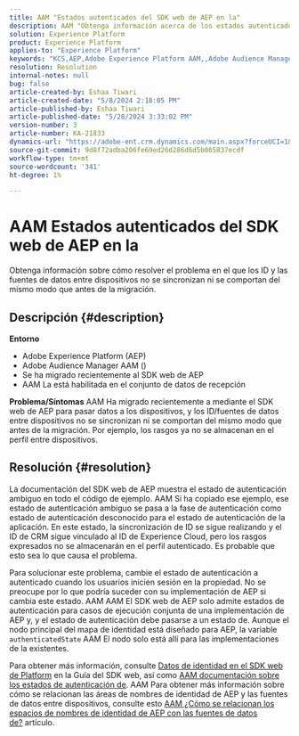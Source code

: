 ```yaml
---
title: AAM "Estados autenticados del SDK web de AEP en la"
description: AAM "Obtenga información acerca de los estados autenticados del SDK web de AEP en la".
solution: Experience Platform
product: Experience Platform
applies-to: "Experience Platform"
keywords: "KCS,AEP,Adobe Experience Platform AAM,,Adobe Audience Manager,estado autenticado,mapa de identidad,SDK web,Solución de problemas"
resolution: Resolution
internal-notes: null
bug: false
article-created-by: Eshaa Tiwari
article-created-date: "5/8/2024 2:18:05 PM"
article-published-by: Eshaa Tiwari
article-published-date: "5/28/2024 3:33:02 PM"
version-number: 3
article-number: KA-21833
dynamics-url: "https://adobe-ent.crm.dynamics.com/main.aspx?forceUCI=1&pagetype=entityrecord&etn=knowledgearticle&id=047c63c6-450d-ef11-9f8a-6045bd0201f5"
source-git-commit: 9d8f72adba206fe69ed26d286d6d5b065837ecdf
workflow-type: tm+mt
source-wordcount: '341'
ht-degree: 1%

---
```


# AAM Estados autenticados del SDK web de AEP en la


Obtenga información sobre cómo resolver el problema en el que los ID y las fuentes de datos entre dispositivos no se sincronizan ni se comportan del mismo modo que antes de la migración.

## Descripción {#description}

<b>Entorno</b>
- Adobe Experience Platform (AEP)
- Adobe Audience Manager AAM ()
- Se ha migrado recientemente al SDK web de AEP
- AAM La está habilitada en el conjunto de datos de recepción

<b>Problema/Síntomas</b>
AAM Ha migrado recientemente a mediante el SDK web de AEP para pasar datos a los dispositivos, y los ID/fuentes de datos entre dispositivos no se sincronizan ni se comportan del mismo modo que antes de la migración. Por ejemplo, los rasgos ya no se almacenan en el perfil entre dispositivos.


## Resolución {#resolution}


La documentación del SDK web de AEP muestra el estado de autenticación ambiguo en todo el código de ejemplo. AAM Si ha copiado ese ejemplo, ese estado de autenticación ambiguo se pasa a la fase de autenticación como estado de autenticación desconocido para el estado de autenticación de la aplicación. En este estado, la sincronización de ID se sigue realizando y el ID de CRM sigue vinculado al ID de Experience Cloud, pero los rasgos expresados no se almacenarán en el perfil autenticado. Es probable que esto sea lo que causa el problema.

Para solucionar este problema, cambie el estado de autenticación a autenticado cuando los usuarios inicien sesión en la propiedad. No se preocupe por lo que podría suceder con su implementación de AEP si cambia este estado. AAM AAM El SDK web de AEP solo admite estados de autenticación para casos de ejecución conjunta de una implementación de AEP y, y el estado de autenticación debe pasarse a un estado de. Aunque el nodo principal del mapa de identidad está diseñado para AEP, la variable `authenticatedState` AAM El nodo solo está allí para las implementaciones de la existentes.

Para obtener más información, consulte [Datos de identidad en el SDK web de Platform](https://experienceleague.adobe.com/docs/experience-platform/edge/identity/overview.html) en la Guía del SDK web, así como [AAM documentación sobre los estados de autenticación de](https://experienceleague.adobe.com/docs/id-service/using/reference/authenticated-state.html?lang=es). AAM Para obtener más información sobre cómo se relacionan las áreas de nombres de identidad de AEP y las fuentes de datos entre dispositivos, consulte esto [AAM ¿Cómo se relacionan los espacios de nombres de identidad de AEP con las fuentes de datos de?](https://experienceleague.adobe.com/docs/experience-cloud-kcs/kbarticles/KA-21305.html?lang=es) artículo.


